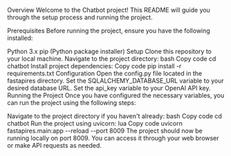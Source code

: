 Overview
Welcome to the Chatbot project! This README will guide you through the setup process and running the project.

Prerequisites
Before running the project, ensure you have the following installed:

Python 3.x
pip (Python package installer)
Setup
Clone this repository to your local machine.
Navigate to the project directory:
bash
Copy code
cd chatbot
Install project dependencies:
Copy code
pip install -r requirements.txt
Configuration
Open the config.py file located in the fastapires directory.
Set the SQLALCHEMY_DATABASE_URL variable to your desired database URL.
Set the api_key variable to your OpenAI API key.
Running the Project
Once you have configured the necessary variables, you can run the project using the following steps:

Navigate to the project directory if you haven't already:
bash
Copy code
cd chatbot
Run the project using uvicorn:
lua
Copy code
uvicorn fastapires.main:app --reload --port 8009
The project should now be running locally on port 8009. You can access it through your web browser or make API requests as needed.
